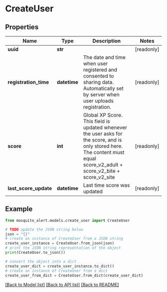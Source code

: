 # CreateUser


## Properties

Name | Type | Description | Notes
------------ | ------------- | ------------- | -------------
**uuid** | **str** |  | [readonly] 
**registration_time** | **datetime** | The date and time when user registered and consented to sharing data. Automatically set by server when user uploads registration. | [readonly] 
**score** | **int** | Global XP Score. This field is updated whenever the user asks for the score, and is only stored here. The content must equal score_v2_adult + score_v2_bite + score_v2_site | [readonly] 
**last_score_update** | **datetime** | Last time score was updated | [readonly] 

## Example

```python
from mosquito_alert.models.create_user import CreateUser

# TODO update the JSON string below
json = "{}"
# create an instance of CreateUser from a JSON string
create_user_instance = CreateUser.from_json(json)
# print the JSON string representation of the object
print(CreateUser.to_json())

# convert the object into a dict
create_user_dict = create_user_instance.to_dict()
# create an instance of CreateUser from a dict
create_user_from_dict = CreateUser.from_dict(create_user_dict)
```
[[Back to Model list]](../README.md#documentation-for-models) [[Back to API list]](../README.md#documentation-for-api-endpoints) [[Back to README]](../README.md)


